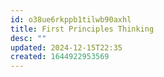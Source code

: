 ```yaml
---
id: o38ue6rkppb1tilwb90axhl
title: First Principles Thinking
desc: ""
updated: 2024-12-15T22:35
created: 1644922953569
---
```


